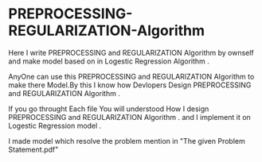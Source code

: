 # PREPROCESSING-REGULARIZATION-Algorithm
Here I write PREPROCESSING and REGULARIZATION Algorithm by ownself and make model based on in Logestic Regression Algorithm . 

AnyOne can use this PREPROCESSING and REGULARIZATION Algorithm  to make there Model.By this I know how Devlopers Design PREPROCESSING and REGULARIZATION Algorithm .

If you go throught Each file You will understood How I design PREPROCESSING and REGULARIZATION Algorithm . and I implement it on Logestic Regression model .

I made model which resolve the problem mention in "The given Problem Statement.pdf"
